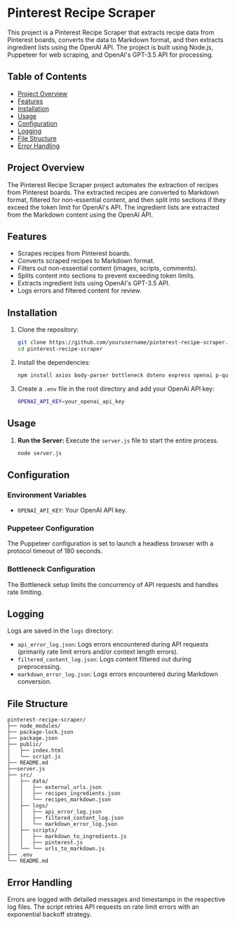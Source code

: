 # Pinterest Recipe Scraper

This project is a Pinterest Recipe Scraper that extracts recipe data from Pinterest boards, converts the data to Markdown format, and then extracts ingredient lists using the OpenAI API. The project is built using Node.js, Puppeteer for web scraping, and OpenAI's GPT-3.5 API for processing.

## Table of Contents
- [Project Overview](#project-overview)
- [Features](#features)
- [Installation](#installation)
- [Usage](#usage)
- [Configuration](#configuration)
- [Logging](#logging)
- [File Structure](#file-structure)
- [Error Handling](#error-handling)

## Project Overview

The Pinterest Recipe Scraper project automates the extraction of recipes from Pinterest boards. The extracted recipes are converted to Markdown format, filtered for non-essential content, and then split into sections if they exceed the token limit for OpenAI's API. The ingredient lists are extracted from the Markdown content using the OpenAI API.

## Features

- Scrapes recipes from Pinterest boards.
- Converts scraped recipes to Markdown format.
- Filters out non-essential content (images, scripts, comments).
- Splits content into sections to prevent exceeding token limits.
- Extracts ingredient lists using OpenAI's GPT-3.5 API.
- Logs errors and filtered content for review.

## Installation

1. Clone the repository:
   ```sh
   git clone https://github.com/yourusername/pinterest-recipe-scraper.git
   cd pinterest-recipe-scraper
   ```

2. Install the dependencies:
   ```sh
   npm install axios body-parser bottleneck dotenv express openai p-queue puppeteer redis tiktoken
   ```

3. Create a `.env` file in the root directory and add your OpenAI API key:
   ```sh
   OPENAI_API_KEY=your_openai_api_key
   ```

## Usage

1. **Run the Server:**
   Execute the `server.js` file to start the entire process.
   ```sh
   node server.js
   ```

## Configuration

### Environment Variables

- `OPENAI_API_KEY`: Your OpenAI API key.

### Puppeteer Configuration

The Puppeteer configuration is set to launch a headless browser with a protocol timeout of 180 seconds.

### Bottleneck Configuration

The Bottleneck setup limits the concurrency of API requests and handles rate limiting.

## Logging

Logs are saved in the `logs` directory:

- `api_error_log.json`: Logs errors encountered during API requests (primarily rate limit errors and/or context length errors).
- `filtered_content_log.json`: Logs content filtered out during preprocessing.
- `markdown_error_log.json`: Logs errors encountered during Markdown conversion.

## File Structure

```
pinterest-recipe-scraper/
├── node_modules/
├── package-lock.json
├── package.json
├── public/
│   ├── index.html
│   └── script.js
├── README.md
├──server.js
├── src/
│   ├── data/
│   │   ├── external_urls.json
│   │   ├── recipes_ingredients.json
│   │   └── recipes_markdown.json
│   ├── logs/
│   │   ├── api_error_log.json
│   │   ├── filtered_content_log.json
│   │   └── markdown_error_log.json
│   ├── scripts/
│   │   ├── markdown_to_ingredients.js
│   │   ├── pinterest.js
│   └── └── urls_to_markdown.js
├── .env
└── README.md
```

## Error Handling

Errors are logged with detailed messages and timestamps in the respective log files. The script retries API requests on rate limit errors with an exponential backoff strategy.
